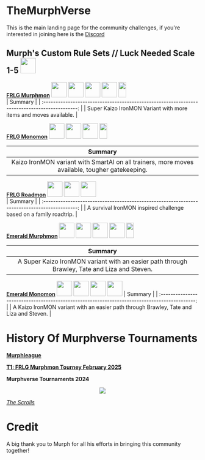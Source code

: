 # TheMurphVerse

This is the main landing page for the community challenges, if you're interested in joining here is the [Discord](https://discord.gg/c4Bzm3Ezpx)

## Murph's Custom Rule Sets // Luck Needed Scale 1-5 <img src="https://github.com/TakeJoshyy/TheMurphVerse/blob/1d4396e7092b5b1f2de452d9ac74828b560425fd/Images/Difficulty_rating_clover.png" width="40" height="40">

**[FRLG Murphmon](https://github.com/TakeJoshyy/TheMurphVerse/tree/main/1.GameModes/Murphmon)** <img src="https://github.com/TakeJoshyy/TheMurphVerse/blob/1d4396e7092b5b1f2de452d9ac74828b560425fd/Images/Difficulty_rating_clover.png" width="40" height="40"> <img src="https://github.com/TakeJoshyy/TheMurphVerse/blob/1d4396e7092b5b1f2de452d9ac74828b560425fd/Images/Difficulty_rating_clover.png" width="40" height="40"> <img src="https://github.com/TakeJoshyy/TheMurphVerse/blob/1d4396e7092b5b1f2de452d9ac74828b560425fd/Images/Difficulty_rating_clover.png" width="40" height="40"> <img src="https://github.com/TakeJoshyy/TheMurphVerse/blob/1d4396e7092b5b1f2de452d9ac74828b560425fd/Images/Difficulty_rating_clover.png" width="40" height="40"> <img src="https://github.com/TakeJoshyy/TheMurphVerse/blob/1d4396e7092b5b1f2de452d9ac74828b560425fd/Images/Difficulty_rating_half_clover.png" width="20" height="40">    
| Summary |
| :--------------------------------------------------------------------------------------------: |
| Super Kaizo IronMON Variant with more items and moves available. |

**[FRLG Monomon](https://github.com/TakeJoshyy/TheMurphVerse/blob/main/1.GameModes/Monomon/readme.md)** <img src="https://github.com/TakeJoshyy/TheMurphVerse/blob/1d4396e7092b5b1f2de452d9ac74828b560425fd/Images/Difficulty_rating_clover.png" width="40" height="40"> <img src="https://github.com/TakeJoshyy/TheMurphVerse/blob/1d4396e7092b5b1f2de452d9ac74828b560425fd/Images/Difficulty_rating_clover.png" width="40" height="40"> <img src="https://github.com/TakeJoshyy/TheMurphVerse/blob/1d4396e7092b5b1f2de452d9ac74828b560425fd/Images/Difficulty_rating_clover.png" width="40" height="40"> <img src="https://github.com/TakeJoshyy/TheMurphVerse/blob/1d4396e7092b5b1f2de452d9ac74828b560425fd/Images/Difficulty_rating_half_clover.png" width="20" height="40">    

| Summary |
| :--------------------------------------------------------------------------------------------: |
| Kaizo IronMON variant with SmartAI on all trainers, more moves available, tougher gatekeeping. |

**[FRLG Roadmon](https://github.com/TakeJoshyy/TheMurphVerse/blob/main/1.GameModes/RoadMon/readme.md)** <img src="https://github.com/TakeJoshyy/TheMurphVerse/blob/1d4396e7092b5b1f2de452d9ac74828b560425fd/Images/Difficulty_rating_clover.png" width="40" height="40"> <img src="https://github.com/TakeJoshyy/TheMurphVerse/blob/1d4396e7092b5b1f2de452d9ac74828b560425fd/Images/Difficulty_rating_clover.png" width="40" height="40"> <img src="https://github.com/TakeJoshyy/TheMurphVerse/blob/1d4396e7092b5b1f2de452d9ac74828b560425fd/Images/Difficulty_rating_clover.png" width="40" height="40">    
| Summary |
| :--------------------------------------------------------------------------------------------: |
| A survival IronMON inspired challenge based on a family roadtrip. |

**[Emerald Murphmon](https://github.com/TakeJoshyy/TheMurphVerse/blob/main/1.GameModes/Emerald-Murphmon/readme.md)** <img src="https://github.com/TakeJoshyy/TheMurphVerse/blob/1d4396e7092b5b1f2de452d9ac74828b560425fd/Images/Difficulty_rating_clover.png" width="40" height="40"> <img src="https://github.com/TakeJoshyy/TheMurphVerse/blob/1d4396e7092b5b1f2de452d9ac74828b560425fd/Images/Difficulty_rating_clover.png" width="40" height="40"> <img src="https://github.com/TakeJoshyy/TheMurphVerse/blob/1d4396e7092b5b1f2de452d9ac74828b560425fd/Images/Difficulty_rating_clover.png" width="40" height="40"> <img src="https://github.com/TakeJoshyy/TheMurphVerse/blob/1d4396e7092b5b1f2de452d9ac74828b560425fd/Images/Difficulty_rating_clover.png" width="40" height="40"> <img src="https://github.com/TakeJoshyy/TheMurphVerse/blob/1d4396e7092b5b1f2de452d9ac74828b560425fd/Images/Difficulty_rating_half_clover.png" width="20" height="40">

| Summary |
| :--------------------------------------------------------------------------------------------: |
| A Super Kaizo IronMON variant with an easier path through Brawley, Tate and Liza and Steven. |

**[Emerald Monomon](https://github.com/TakeJoshyy/TheMurphVerse/blob/main/1.GameModes/Emerald-Monomon/readme.md)** <img src="https://github.com/TakeJoshyy/TheMurphVerse/blob/1d4396e7092b5b1f2de452d9ac74828b560425fd/Images/Difficulty_rating_clover.png" width="40" height="40"> <img src="https://github.com/TakeJoshyy/TheMurphVerse/blob/1d4396e7092b5b1f2de452d9ac74828b560425fd/Images/Difficulty_rating_clover.png" width="40" height="40"> <img src="https://github.com/TakeJoshyy/TheMurphVerse/blob/1d4396e7092b5b1f2de452d9ac74828b560425fd/Images/Difficulty_rating_clover.png" width="40" height="40"> <img src="https://github.com/TakeJoshyy/TheMurphVerse/blob/1d4396e7092b5b1f2de452d9ac74828b560425fd/Images/Difficulty_rating_clover.png" width="40" height="40">
| Summary |
| :--------------------------------------------------------------------------------------------: |
| A Kaizo IronMON variant with an easier path through Brawley, Tate and Liza and Steven. |

# History Of Murphverse Tournaments

**[Murphleague](https://github.com/TakeJoshyy/TheMurphVerse/tree/main/2.Tournaments/1.MurphLeague-2025)**

**[T1: FRLG Murphmon Tourney February 2025](https://github.com/TakeJoshyy/TheMurphVerse/blob/main/2.Tournaments/2.Murphmon-T1-Tourney-2025/leaderboard.md)**

**Murphverse Tournaments 2024**

<p align="center">
<img src="https://github.com/TakeJoshyy/TheMurphVerse/blob/df9c13ac819078eafd99b5c7f03a6fc1a925de5a/Images/Tournaments%202024.png">

*[The Scrolls](https://github.com/BigMurph619/The-Scrolls)*

# Credit

A big thank you to Murph for all his efforts in bringing this community together!
